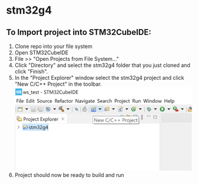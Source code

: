 # stm32g4

## To Import project into STM32CubeIDE:
1. Clone repo into your file system
2. Open STM32CubeIDE
3. File >> "Open Projects from File System..."
4. Click "Directory" and select the stm32g4 folder that you just cloned and click "Finish".
5. In the "Project Explorer" window select the stm32g4 project and click "New C/C++ Project" in the toolbar.
  ![import](import.png)
6. Project should now be ready to build and run
